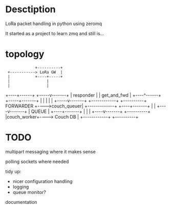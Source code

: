 # Desctiption
LoRa packet handling in python using zeromq

It started as a project to learn zmq and still is...

# topology

                 +----------+
     +-----------> LoRa GW  |
     |           +----+-----+
     |                |
     |                |
+----+------+   +-----v-------+
| responder |   | get_and_fwd |
+----^------+   +-----+-------+
     |                |
     |                |
     |          +-----v-------+    +------------+
     +----------+  FORWARDER  +---->couch_queuer|
                +-------------+    +----+-------+
                                        |
                                        |
                                   +----v-------+
                                   |   QUEUE    |
                                   +----+-------+
                                        |
                                        |
                                        |
                                   +----v-------+    +----------+
                                   |couch_worker+----> Couch DB |
                                   +------------+    +----------+



# TODO

multipart messaging where it makes sense

polling sockets where needed

tidy up:
- nicer configuration handling
- logging
- queue monitor?

documentation

